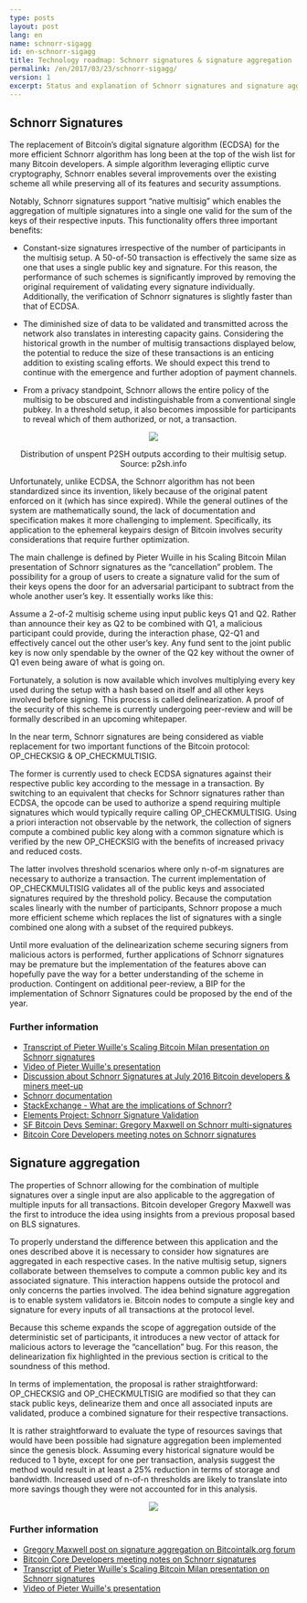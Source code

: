 ```yaml
---
type: posts
layout: post
lang: en
name: schnorr-sigagg
id: en-schnorr-sigagg
title: Technology roadmap: Schnorr signatures & signature aggregation
permalink: /en/2017/03/23/schnorr-sigagg/
version: 1
excerpt: Status and explanation of Schnorr signatures and signature aggregation
---
```


## Schnorr Signatures

The replacement of Bitcoin’s digital signature algorithm (ECDSA) for the more efficient Schnorr algorithm has long been at the top of the wish list for many Bitcoin developers. A simple algorithm leveraging elliptic curve cryptography, Schnorr enables several improvements over the existing scheme all while preserving all of its features and security assumptions.

Notably, Schnorr signatures support “native multisig” which enables the aggregation of multiple signatures into a single one valid for the sum of the keys of their respective inputs. This functionality offers three important benefits: 

* Constant-size signatures irrespective of the number of participants in the multisig setup. A 50-of-50 transaction is effectively the same size as one that uses a single public key and signature. For this reason, the performance of such schemes is significantly improved by removing the original requirement of validating every signature individually. Additionally, the verification of Schnorr signatures is slightly faster than that of ECDSA.


* The diminished size of data to be validated and transmitted across the network also translates in interesting capacity gains. Considering the historical growth in the number of multisig transactions displayed below, the potential to reduce the size of these transactions is an enticing addition to existing scaling efforts. We should expect this trend to continue with the emergence and further adoption of payment channels.


* From a privacy standpoint, Schnorr allows the entire policy of the multisig to be obscured and indistinguishable from a conventional single pubkey. In a threshold setup, it also becomes impossible for participants to reveal which of them authorized, or not, a transaction. 


<p align="center">
  <img src="https://cloud.githubusercontent.com/assets/16766934/24232569/b2f9c6be-0fc6-11e7-93b2-9590855a3635.png">
</p>
<p align="center">
  Distribution of unspent P2SH outputs according to their multisig setup. Source: p2sh.info
</p>

Unfortunately, unlike ECDSA, the Schnorr algorithm has not been standardized since its invention, likely because of the original patent enforced on it (which has since expired). While the general outlines of the system are mathematically sound, the lack of documentation and specification makes it more challenging to implement. Specifically, its application to the ephemeral keypairs design of Bitcoin involves security considerations that require further optimization. 

The main challenge is defined by Pieter Wuille in his Scaling Bitcoin Milan presentation of Schnorr signatures as the “cancellation” problem. The possibility for a group of users to create a signature valid for the sum of their keys opens the door for an adversarial participant to subtract from the whole another user’s key. It essentially works like this:

Assume a 2-of-2 multisig scheme using input public keys Q1 and Q2. Rather than announce their key as Q2 to be combined with Q1, a malicious participant could provide, during the interaction phase, Q2-Q1 and effectively cancel out the other user’s key. Any fund sent to the joint public key is now only spendable by the owner of the Q2 key without the owner of Q1 even being aware of what is going on. 

Fortunately, a solution is now available which involves multiplying every key used during the setup with a hash based on itself and all other keys involved before signing. This process is called delinearization. A proof of the security of this scheme is currently undergoing peer-review and will be formally described in an upcoming whitepaper. 

In the near term, Schnorr signatures are being considered as viable replacement for two important functions of the Bitcoin protocol: OP_CHECKSIG & OP_CHECKMULTISIG. 

The former is currently used to check ECDSA signatures against their respective public key according to the message in a transaction. By switching to an equivalent that checks for Schnorr signatures rather than ECDSA, the opcode can be used to authorize a spend requiring multiple signatures which would typically require calling OP_CHECKMULTISIG. Using a priori interaction not observable by the network, the collection of signers compute a combined public key along with a common signature which is verified by the new OP_CHECKSIG with the benefits of increased privacy and reduced costs. 

The latter involves threshold scenarios where only n-of-m signatures are necessary to authorize a transaction. The current implementation of OP_CHECKMULTISIG validates all of the public keys and associated signatures required by the threshold policy. Because the computation scales linearly with the number of participants, Schnorr propose a much more efficient scheme which replaces the list of signatures with a single combined one along with a subset of the required pubkeys. 

Until more evaluation of the delinearization scheme securing signers from malicious actors is performed, further applications of Schnorr signatures may be premature but the implementation of the features above can hopefully pave the way for a better understanding of the scheme in production. Contingent on additional peer-review, a BIP for the implementation of Schnorr Signatures could be proposed by the end of the year. 

### Further information
  * [Transcript of Pieter Wuille's Scaling Bitcoin Milan presentation on Schnorr signatures](https://diyhpl.us/wiki/transcripts/scalingbitcoin/milan/schnorr-signatures/)
  * [Video of Pieter Wuille's presentation](https://youtu.be/_Z0ID-0DOnc?t=2297)
  * [Discussion about Schnorr Signatures at July 2016 Bitcoin developers & miners meet-up](http://diyhpl.us/wiki/transcripts/2016-july-bitcoin-developers-miners-meeting/dan-boneh/)
  * [Schnorr documentation](https://github.com/sipa/secp256k1/blob/968e2f415a5e764d159ee03e95815ea11460854e/src/modules/schnorr/schnorr.md)
  * [StackExchange - What are the implications of Schnorr?](http://bitcoin.stackexchange.com/questions/34288/what-are-the-implications-of-schnorr-signatures/35351#35351)
  * [Elements Project: Schnorr Signature Validation](https://www.elementsproject.org/elements/schnorr-signatures/)
  * [SF Bitcoin Devs Seminar: Gregory Maxwell on Schnorr multi-signatures](https://www.youtube.com/watch?v=TYQ-3VvNCHE)
  * [Bitcoin Core Developers meeting notes on Schnorr signatures](https://bitcoincore.org/logs/2016-05-zurich-meeting-notes.html)

## Signature aggregation

The properties of Schnorr allowing for the combination of multiple signatures over a single input are also applicable to the aggregation of multiple inputs for all transactions. Bitcoin developer Gregory Maxwell was the first to introduce the idea using insights from a previous proposal based on BLS signatures. 

To properly understand the difference between this application and the ones described above it is necessary to consider how signatures are aggregated in each respective cases. In the native multisig setup, signers collaborate between themselves to compute a common public key and its associated signature. This interaction happens outside the protocol and only concerns the parties involved. The idea behind signature aggregation is to enable system validators ie. Bitcoin nodes to compute a single key and signature for every inputs of all transactions at the protocol level. 

Because this scheme expands the scope of aggregation outside of the deterministic set of participants, it introduces a new vector of attack for malicious actors to leverage the “cancellation” bug. For this reason, the delinearization fix highlighted in the previous section is critical to the soundness of this method.  

In terms of implementation, the proposal is rather straightforward: OP_CHECKSIG and
OP_CHECKMULTISIG are modified so that they can stack public keys, delinearize them and once all associated inputs are validated, produce a combined signature for their respective transactions. 

It is rather straightforward to evaluate the type of resources savings that would have been possible had signature aggregation been implemented since the genesis block. Assuming every historical signature would be reduced to 1 byte, except for one per transaction, analysis suggest the method would result in at least a 25% reduction in terms of storage and bandwidth. Increased used of n-of-n thresholds are likely to translate into more savings though they were not accounted for in this analysis. 

<p align="center">
  <img src="https://cloud.githubusercontent.com/assets/16766934/24232638/5ac90fbc-0fc7-11e7-9576-a912e813618c.png">
</p>

### Further information
  * [Gregory Maxwell post on signature aggregation on Bitcointalk.org forum](https://bitcointalk.org/index.php?topic=1377298.0)
  * [Bitcoin Core Developers meeting notes on Schnorr signatures](https://bitcoincore.org/logs/2016-05-zurich-meeting-notes.html)
  * [Transcript of Pieter Wuille's Scaling Bitcoin Milan presentation on Schnorr signatures](https://diyhpl.us/wiki/transcripts/scalingbitcoin/milan/schnorr-signatures/)
  * [Video of Pieter Wuille's presentation](https://youtu.be/_Z0ID-0DOnc?t=2297)
 

